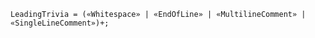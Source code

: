 <!-- This file is generated automatically by infrastructure scripts. Please don't edit by hand. -->

```{ .ebnf .slang-ebnf #LeadingTrivia }
LeadingTrivia = («Whitespace» | «EndOfLine» | «MultilineComment» | «SingleLineComment»)+;
```
